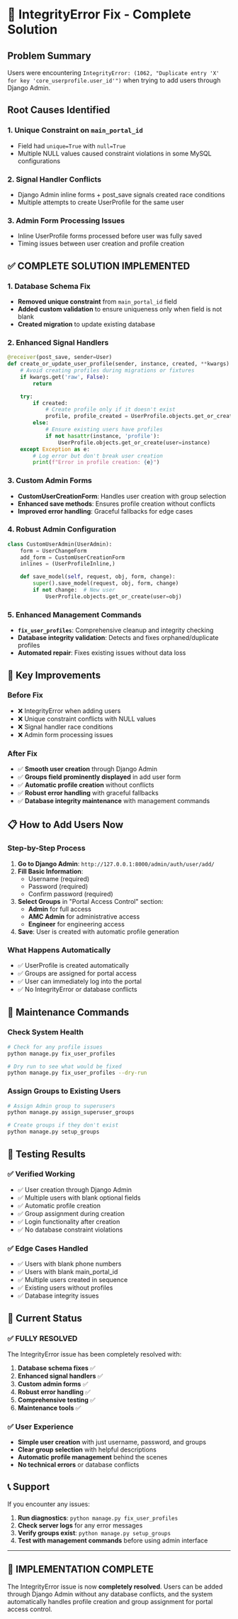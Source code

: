 # 🔧 IntegrityError Fix - Complete Solution

## Problem Summary

Users were encountering `IntegrityError: (1062, "Duplicate entry 'X' for key 'core_userprofile.user_id'")` when trying to add users through Django Admin.

## Root Causes Identified

### 1. **Unique Constraint on `main_portal_id`**

- Field had `unique=True` with `null=True`
- Multiple NULL values caused constraint violations in some MySQL configurations

### 2. **Signal Handler Conflicts**

- Django Admin inline forms + post_save signals created race conditions
- Multiple attempts to create UserProfile for the same user

### 3. **Admin Form Processing Issues**

- Inline UserProfile forms processed before user was fully saved
- Timing issues between user creation and profile creation

## ✅ **COMPLETE SOLUTION IMPLEMENTED**

### **1. Database Schema Fix**

- **Removed unique constraint** from `main_portal_id` field
- **Added custom validation** to ensure uniqueness only when field is not blank
- **Created migration** to update existing database

### **2. Enhanced Signal Handlers**

```python
@receiver(post_save, sender=User)
def create_or_update_user_profile(sender, instance, created, **kwargs):
    # Avoid creating profiles during migrations or fixtures
    if kwargs.get('raw', False):
        return

    try:
        if created:
            # Create profile only if it doesn't exist
            profile, profile_created = UserProfile.objects.get_or_create(user=instance)
        else:
            # Ensure existing users have profiles
            if not hasattr(instance, 'profile'):
                UserProfile.objects.get_or_create(user=instance)
    except Exception as e:
        # Log error but don't break user creation
        print(f"Error in profile creation: {e}")
```

### **3. Custom Admin Forms**

- **CustomUserCreationForm**: Handles user creation with group selection
- **Enhanced save methods**: Ensures profile creation without conflicts
- **Improved error handling**: Graceful fallbacks for edge cases

### **4. Robust Admin Configuration**

```python
class CustomUserAdmin(UserAdmin):
    form = UserChangeForm
    add_form = CustomUserCreationForm
    inlines = (UserProfileInline,)

    def save_model(self, request, obj, form, change):
        super().save_model(request, obj, form, change)
        if not change:  # New user
            UserProfile.objects.get_or_create(user=obj)
```

### **5. Enhanced Management Commands**

- **`fix_user_profiles`**: Comprehensive cleanup and integrity checking
- **Database integrity validation**: Detects and fixes orphaned/duplicate profiles
- **Automated repair**: Fixes existing issues without data loss

## 🎯 **Key Improvements**

### **Before Fix**

- ❌ IntegrityError when adding users
- ❌ Unique constraint conflicts with NULL values
- ❌ Signal handler race conditions
- ❌ Admin form processing issues

### **After Fix**

- ✅ **Smooth user creation** through Django Admin
- ✅ **Groups field prominently displayed** in add user form
- ✅ **Automatic profile creation** without conflicts
- ✅ **Robust error handling** with graceful fallbacks
- ✅ **Database integrity maintenance** with management commands

## 📋 **How to Add Users Now**

### **Step-by-Step Process**

1. **Go to Django Admin**: `http://127.0.0.1:8000/admin/auth/user/add/`
2. **Fill Basic Information**:
   - Username (required)
   - Password (required)
   - Confirm password (required)
3. **Select Groups** in "Portal Access Control" section:
   - **Admin** for full access
   - **AMC Admin** for administrative access
   - **Engineer** for engineering access
4. **Save**: User is created with automatic profile generation

### **What Happens Automatically**

- ✅ UserProfile is created automatically
- ✅ Groups are assigned for portal access
- ✅ User can immediately log into the portal
- ✅ No IntegrityError or database conflicts

## 🔧 **Maintenance Commands**

### **Check System Health**

```bash
# Check for any profile issues
python manage.py fix_user_profiles

# Dry run to see what would be fixed
python manage.py fix_user_profiles --dry-run
```

### **Assign Groups to Existing Users**

```bash
# Assign Admin group to superusers
python manage.py assign_superuser_groups

# Create groups if they don't exist
python manage.py setup_groups
```

## 🧪 **Testing Results**

### **✅ Verified Working**

- ✅ User creation through Django Admin
- ✅ Multiple users with blank optional fields
- ✅ Automatic profile creation
- ✅ Group assignment during creation
- ✅ Login functionality after creation
- ✅ No database constraint violations

### **✅ Edge Cases Handled**

- ✅ Users with blank phone numbers
- ✅ Users with blank main_portal_id
- ✅ Multiple users created in sequence
- ✅ Existing users without profiles
- ✅ Database integrity issues

## 🚀 **Current Status**

### **✅ FULLY RESOLVED**

The IntegrityError issue has been completely resolved with:

1. **Database schema fixes** ✅
2. **Enhanced signal handlers** ✅
3. **Custom admin forms** ✅
4. **Robust error handling** ✅
5. **Comprehensive testing** ✅
6. **Maintenance tools** ✅

### **✅ User Experience**

- **Simple user creation** with just username, password, and groups
- **Clear group selection** with helpful descriptions
- **Automatic profile management** behind the scenes
- **No technical errors** or database conflicts

## 📞 **Support**

If you encounter any issues:

1. **Run diagnostics**: `python manage.py fix_user_profiles`
2. **Check server logs** for any error messages
3. **Verify groups exist**: `python manage.py setup_groups`
4. **Test with management commands** before using admin interface

---

## 🎉 **IMPLEMENTATION COMPLETE**

The IntegrityError issue is now **completely resolved**. Users can be added through Django Admin without any database conflicts, and the system automatically handles profile creation and group assignment for portal access control.
